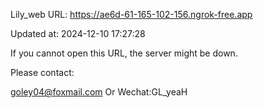 Lily_web URL: https://ae6d-61-165-102-156.ngrok-free.app

Updated at: 2024-12-10 17:27:28

If you cannot open this URL, the server might be down.

Please contact: 

goley04@foxmail.com Or Wechat:GL_yeaH